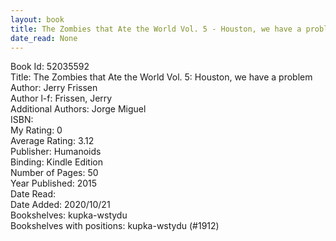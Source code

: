 ```yaml
---
layout: book
title: The Zombies that Ate the World Vol. 5 - Houston, we have a problem
date_read: None
---
```


Book Id: 52035592<br />
Title: The Zombies that Ate the World Vol. 5: Houston, we have a problem<br />
Author: Jerry Frissen<br />
Author l-f: Frissen, Jerry<br />
Additional Authors: Jorge Miguel<br />
ISBN: <br />
My Rating: 0<br />
Average Rating: 3.12<br />
Publisher: Humanoids<br />
Binding: Kindle Edition<br />
Number of Pages: 50<br />
Year Published: 2015<br />
Date Read: <br />
Date Added: 2020/10/21<br />
Bookshelves: kupka-wstydu<br />
Bookshelves with positions: kupka-wstydu (#1912)<br />

